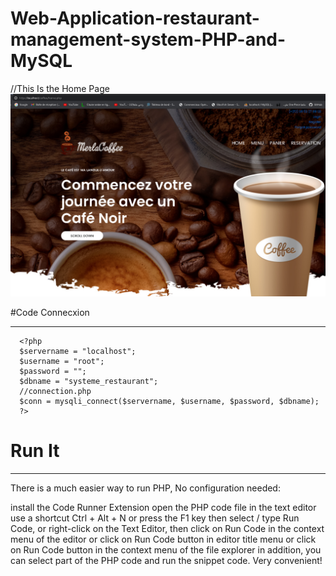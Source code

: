 # Web-Application-restaurant-management-system-PHP-and-MySQL

//This Is the Home Page
![](Capture.jpg)

#Code Connecxion
****************
      <?php
      $servername = "localhost";
      $username = "root";
      $password = "";
      $dbname = "systeme_restaurant";
      //connection.php
      $conn = mysqli_connect($servername, $username, $password, $dbname);
      ?>
# Run It
********

There is a much easier way to run PHP, No configuration needed:

install the Code Runner Extension
open the PHP code file in the text editor
use a shortcut Ctrl + Alt + N
or press the F1 key then select / type Run Code,
or right-click on the Text Editor, then click on Run Code in the context menu of the editor
or click on Run Code button in editor title menu
or click on Run Code button in the context menu of the file explorer
in addition, you can select part of the PHP code and run the snippet code. Very convenient!
